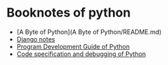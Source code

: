 # Booknotes of python


- [A Byte of Python](A Byte of Python/README.md)
- [Django notes](Django基础教程笔记/README.md)
- [Program Development Guide of Python](python程序开发指南.md)
- [Code specification and debugging of Python](Python代码编写规范与调试/README.md)


